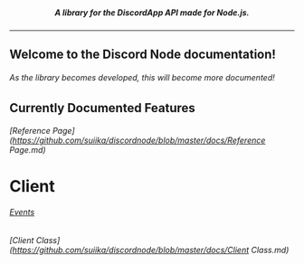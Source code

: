<p align="center">
    <img alt="" src="https://cdn.discordapp.com/attachments/242256958248321024/250175749670174721/unknown.png">
    <h5 align="center">A library for the DiscordApp API made for Node.js.</h5>
</p>
<hr>

## Welcome to the Discord Node documentation!
###### As the library becomes developed, this will become more documented!

Currently Documented Features
-----------------------------

###### [Reference Page](https://github.com/suiika/discordnode/blob/master/docs/Reference Page.md)

Client
=====

###### [Events](https://github.com/suiika/discordnode/blob/master/docs/Events.md)
###### [Client Class](https://github.com/suiika/discordnode/blob/master/docs/Client Class.md)